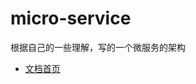 # micro-service

根据自己的一些理解，写的一个微服务的架构

- [文档首页](./docs/README.md)

<!-- ## 微服务网关（应用）

- [小程序](./docs/app-wxapp.md)

## 微服务

- [用户服务](./docs/service-user.md)
- [短信服务](./docs/service-msg.md)
- [文件服务](./docs/service-media.md)
- [日志服务](./docs/service-log.md)
- [推广服务](./docs/service-track.md)
- [微信服务](./docs/service-wx.md)
- [商品管理](./docs/service-product.md)
- [库存管理]
- [订单管理](./docs/service-order.md)
- [收支管理]
- [定时任务] -->
